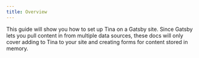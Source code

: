 ```yaml
---
title: Overview
---
```


This guide will show you how to set up Tina on a Gatsby site. Since Gatsby lets you pull content in from multiple data sources, these docs will only cover adding to Tina to your site and creating forms for content stored in memory.

<!--
> **The Finished Product**
>
> The repository at [dwalkr/next-tina-blog-starter](https://github.com/dwalkr/next-tina-blog-starter) contains the end product of this guide. Feel free to fork it and follow along!
-->
